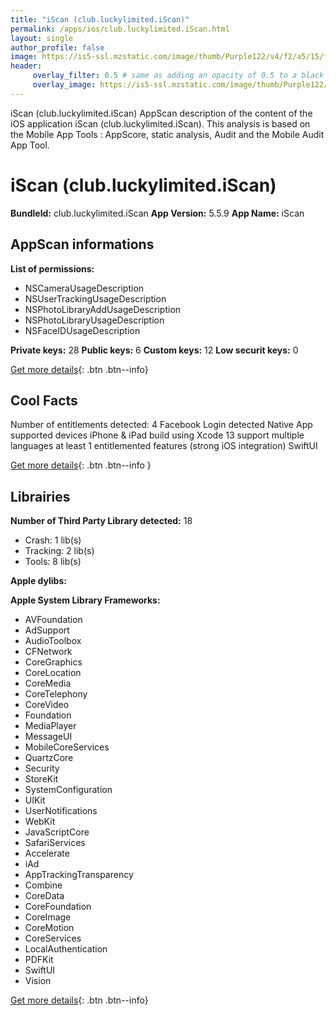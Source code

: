 ```yaml
---
title: "iScan (club.luckylimited.iScan)"
permalink: /apps/ios/club.luckylimited.iScan.html
layout: single
author_profile: false
image: https://is5-ssl.mzstatic.com/image/thumb/Purple122/v4/f2/a5/15/f2a515f7-f13a-6e61-ef69-5db5dfd17b8a/AppIcon-0-1x_U007emarketing-0-7-0-sRGB-85-220.png/512x512bb.jpg
header: 
     overlay_filter: 0.5 # same as adding an opacity of 0.5 to a black background
     overlay_image: https://is5-ssl.mzstatic.com/image/thumb/Purple122/v4/f2/a5/15/f2a515f7-f13a-6e61-ef69-5db5dfd17b8a/AppIcon-0-1x_U007emarketing-0-7-0-sRGB-85-220.png/512x512bb.jpg
---
```

iScan (club.luckylimited.iScan) AppScan description of the content of the iOS application iScan (club.luckylimited.iScan). This analysis is based on the Mobile App Tools : AppScore, static analysis, Audit and the Mobile Audit App Tool.

# iScan (club.luckylimited.iScan)

**BundleId:** club.luckylimited.iScan
**App Version:** 5.5.9
**App Name:** iScan


## AppScan informations 

**List of permissions:** 
- NSCameraUsageDescription
- NSUserTrackingUsageDescription
- NSPhotoLibraryAddUsageDescription
- NSPhotoLibraryUsageDescription
- NSFaceIDUsageDescription
  
  
**Private keys:** 28
**Public keys:** 6
**Custom keys:** 12
**Low securit keys:** 0
  
[Get more details](/pricing.html){: .btn .btn--info}

## Cool Facts

Number of entitlements detected: 4
Facebook Login detected
Native App
supported devices iPhone & iPad
build using Xcode 13
support multiple languages
at least 1 entitlemented features (strong iOS integration)
SwiftUI
  
[Get more details](/pricing.html){: .btn .btn--info }

## Librairies 
**Number of Third Party Library detected:** 18
- Crash: 1 lib(s)
- Tracking: 2 lib(s)
- Tools: 8 lib(s)


**Apple dylibs:**


**Apple System Library Frameworks:**
- AVFoundation
- AdSupport
- AudioToolbox
- CFNetwork
- CoreGraphics
- CoreLocation
- CoreMedia
- CoreTelephony
- CoreVideo
- Foundation
- MediaPlayer
- MessageUI
- MobileCoreServices
- QuartzCore
- Security
- StoreKit
- SystemConfiguration
- UIKit
- UserNotifications
- WebKit
- JavaScriptCore
- SafariServices
- Accelerate
- iAd
- AppTrackingTransparency
- Combine
- CoreData
- CoreFoundation
- CoreImage
- CoreMotion
- CoreServices
- LocalAuthentication
- PDFKit
- SwiftUI
- Vision


  
[Get more details](/pricing.html){: .btn .btn--info}

